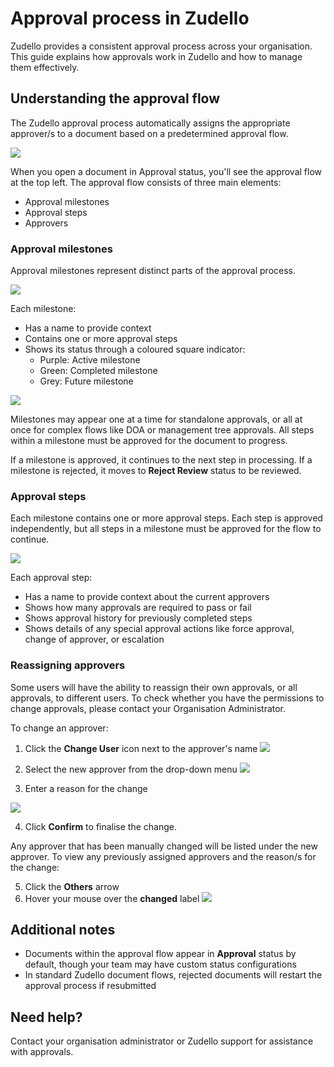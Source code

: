 # Approval process in Zudello

Zudello provides a consistent approval process across your organisation. This guide explains how approvals work in Zudello and how to manage them effectively.

## Understanding the approval flow

The Zudello approval process automatically assigns the appropriate approver/s to a document based on a predetermined approval flow. 

![](../images/CleanShot%202025-03-22%20at%2015.15.18@2x.png)

When you open a document in Approval status, you'll see the approval flow at the top left. The approval flow consists of three main elements:

- Approval milestones
- Approval steps
- Approvers

### Approval milestones

Approval milestones represent distinct parts of the approval process. 

![](../images/CleanShot%202025-03-22%20at%2014.59.13@2x.png)

Each milestone:

- Has a name to provide context 
- Contains one or more approval steps
- Shows its status through a coloured square indicator:
  - Purple: Active milestone
  - Green: Completed milestone
  - Grey: Future milestone

![](../images/CleanShot%202025-03-22%20at%2016.08.46@2x%201.png)

Milestones may appear one at a time for standalone approvals, or all at once for complex flows like DOA or management tree approvals. All steps within a milestone must be approved for the document to progress.

If a milestone is approved, it continues to the next step in processing. If a milestone is rejected, it moves to **Reject Review** status to be reviewed.

### Approval steps

Each milestone contains one or more approval steps. Each step is approved independently, but all steps in a milestone must be approved for the flow to continue.

![](../images/CleanShot%202025-03-22%20at%2015.03.01@2x.png)

Each approval step:

- Has a name to provide context about the current approvers
- Shows how many approvals are required to pass or fail
- Shows approval history for previously completed steps
- Shows details of any special approval actions like force approval, change of approver, or escalation
  
### Reassigning approvers

Some users will have the ability to reassign their own approvals, or all approvals, to different users. To check whether you have the permissions to change approvals, please contact your Organisation Administrator.

To change an approver:
 
1. Click the **Change User** icon next to the approver's name
   ![](../images/CleanShot%202025-03-22%20at%2015.20.32@2x.png)
   
2. Select the new approver from the drop-down menu
   ![](../images/CleanShot%202025-03-22%20at%2015.22.35@2x.png)
   
3. Enter a reason for the change
   
![](../images/CleanShot%202025-03-22%20at%2015.28.08@2x.png)
   
4. Click **Confirm** to finalise the change.
 
Any approver that has been manually changed will be listed under the new approver. To view any previously assigned approvers and the reason/s for the change:

5.  Click the **Others** arrow
6. Hover your mouse over the **changed** label
   ![](../images/CleanShot%202025-03-22%20at%2015.37.28@2x.png)

## Additional notes

- Documents within the approval flow appear in **Approval** status by default, though your team may have custom status configurations
- In standard Zudello document flows, rejected documents will restart the approval process if resubmitted

## Need help?

Contact your organisation administrator or Zudello support for assistance with approvals.